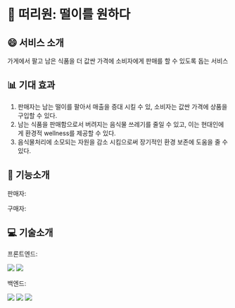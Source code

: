 # 🧺 떠리원: 떨이를 원하다
## 😄 서비스 소개
가게에서 팔고 남은 식품을 더 값싼 가격에 소비자에게 판매를 할 수 있도록 돕는 서비스

## 📊 기대 효과
1. 판매자는 남는 떨이를 팔아서 매출을 증대 시킬 수 있, 소비자는 값싼 가격에 상품을 구입할 수 있다.
2. 남는 식품을 판매함으로서 버려지는 음식물 쓰레기를 줄일 수 있고, 이는 현대인에게 환경적 wellness를 제공할 수 있다.
3. 음식물처리에 소모되는 자원을 감소 시킴으로써 장기적인 환경 보존에 도움을 줄 수 있다. 

## 🔨 기능소개 
판매자:

구매자:

## 💻 기술소개
프론트엔드:

<img src="https://img.shields.io/badge/javascript-F7DF1E?style=for-the-badge&logo=javascript&logoColor=black">

<img src="https://img.shields.io/badge/react-61DAFB?style=for-the-badge&logo=react&logoColor=black">

백엔드:

<img src="https://img.shields.io/badge/python-3776AB?style=for-the-badge&logo=python&logoColor=white">

<img src="https://img.shields.io/badge/django-092E20?style=for-the-badge&logo=django&logoColor=white">

<img src="https://img.shields.io/badge/mysql-4479A1?style=for-the-badge&logo=mysql&logoColor=white">



